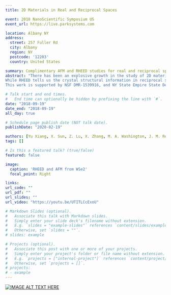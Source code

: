 ```yaml
---
title: 2D Materials in Real and Reciprocal Spaces

event: 2018 NanoScientific Symposium US
event_url: https://live.parksystems.com

location: Albany NY
address:
  street: 257 Fuller Rd
  city: Albany
  region: NY
  postcode: '12203'
  country: United States

summary: Complimentary AFM and RHEED studies for real and reciprocal space analysis.
abstract: "There has been an explosive growth in the study of 2D materials due to their novel electronic, electrical, optical, and magnetic properties. The structure of a 2D material not only strongly affects the properties of the material itself but also influences the epitaxial growth of other 2D materials when it is used as a template. However, a layer or a few-layers thick material is challenging to characterize due to the fact that the total number of atoms in the layer(s) is small compared with that of a thick layer. The current push for a quantitative characterization of the symmetry and perfection of those 2D materials deposited on or transferred to a surface has triggered us to apply surface sensitive techniques such as Reflection High Energy Electron Diffraction (RHEED) and Atomic Force Microscopy (AFM) in 2D systems.
While RHEED tells us the crystal structural information in reciprocal space, AFM gives real space morphological information. They are complimentary to each other. In this report, we present the RHEED and AFM studies of two common 2D materials: a single crystal monolayer graphene on an amorphous SiO2 substrate sample [1] and a monolayer WSe2 on the c-plane sapphire sample [2]. We demonstrate the use of RHEED to map out the reciprocal space structure (Fig. 1a) and the use of AFM to measure the layer thickness and surface roughness of those materials (Fig. 1b). We show that both techniques can be used to determine the interlayer spacing of the 2D material and they agree with each other within experimental uncertainty.
This work is supported by NSF DMR-1539916, and NY State Empire State Development's Division of Science, Technology and Innovation (NYSTAR) through Focus Center Contract C150117 and Rensselaer."

# Talk start and end times.
#   End time can optionally be hidden by prefixing the line with `#`.
date: "2018-09-19"
date_end: "2018-09-19"
all_day: true

# Schedule page publish date (NOT talk date).
publishDate: "2020-02-19"

authors: [Yu Xiang, X. Sun, Z. Lu, X. Zhang, M. A. Washington, J. M. Redwing, T.-M. Lu and G.-C. Wang]
tags: []

# Is this a featured talk? (true/false)
featured: false

image:
  caption: 'RHEED and AFM from WSe2'
  focal_point: Right

links:
url_code: ""
url_pdf: ""
url_slides: ""
url_video: "https://youtu.be/UTITLCcExoU"

# Markdown Slides (optional).
#   Associate this talk with Markdown slides.
#   Simply enter your slide deck's filename without extension.
#   E.g. `slides = "example-slides"` references `content/slides/example-slides.md`.
#   Otherwise, set `slides = ""`.
# slides: example

# Projects (optional).
#   Associate this post with one or more of your projects.
#   Simply enter your project's folder or file name without extension.
#   E.g. `projects = ["internal-project"]` references `content/project/deep-learning/index.md`.
#   Otherwise, set `projects = []`.
# projects:
# - example
---
```


[![IMAGE ALT TEXT HERE](https://img.youtube.com/vi/UTITLCcExoU/0.jpg)](https://www.youtube.com/watch?v=UTITLCcExoU)
